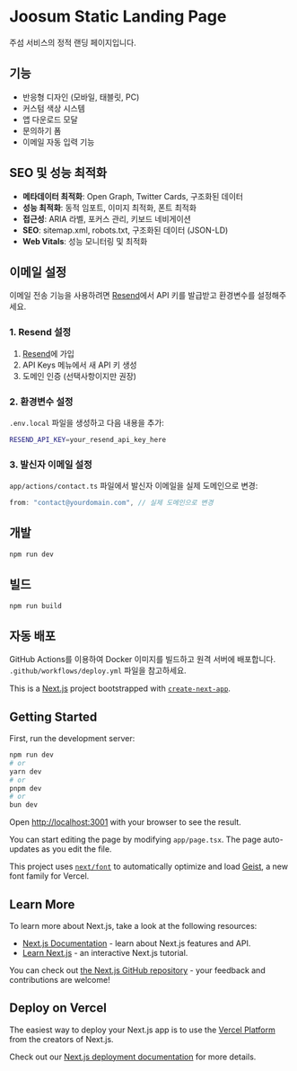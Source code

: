 # Joosum Static Landing Page

주섬 서비스의 정적 랜딩 페이지입니다.

## 기능

- 반응형 디자인 (모바일, 태블릿, PC)
- 커스텀 색상 시스템
- 앱 다운로드 모달
- 문의하기 폼
- 이메일 자동 입력 기능

## SEO 및 성능 최적화

- **메타데이터 최적화**: Open Graph, Twitter Cards, 구조화된 데이터
- **성능 최적화**: 동적 임포트, 이미지 최적화, 폰트 최적화
- **접근성**: ARIA 라벨, 포커스 관리, 키보드 네비게이션
- **SEO**: sitemap.xml, robots.txt, 구조화된 데이터 (JSON-LD)
- **Web Vitals**: 성능 모니터링 및 최적화

## 이메일 설정

이메일 전송 기능을 사용하려면 [Resend](https://resend.com)에서 API 키를 발급받고 환경변수를 설정해주세요.

### 1. Resend 설정

1. [Resend](https://resend.com)에 가입
2. API Keys 메뉴에서 새 API 키 생성
3. 도메인 인증 (선택사항이지만 권장)

### 2. 환경변수 설정

`.env.local` 파일을 생성하고 다음 내용을 추가:

```bash
RESEND_API_KEY=your_resend_api_key_here
```

### 3. 발신자 이메일 설정

`app/actions/contact.ts` 파일에서 발신자 이메일을 실제 도메인으로 변경:

```typescript
from: "contact@yourdomain.com", // 실제 도메인으로 변경
```

## 개발

```bash
npm run dev
```

## 빌드

```bash
npm run build
```

## 자동 배포

GitHub Actions를 이용하여 Docker 이미지를 빌드하고 원격 서버에 배포합니다.
`.github/workflows/deploy.yml` 파일을 참고하세요.

This is a [Next.js](https://nextjs.org) project bootstrapped with [`create-next-app`](https://nextjs.org/docs/app/api-reference/cli/create-next-app).

## Getting Started

First, run the development server:

```bash
npm run dev
# or
yarn dev
# or
pnpm dev
# or
bun dev
```

Open [http://localhost:3001](http://localhost:3001) with your browser to see the result.

You can start editing the page by modifying `app/page.tsx`. The page auto-updates as you edit the file.

This project uses [`next/font`](https://nextjs.org/docs/app/building-your-application/optimizing/fonts) to automatically optimize and load [Geist](https://vercel.com/font), a new font family for Vercel.

## Learn More

To learn more about Next.js, take a look at the following resources:

- [Next.js Documentation](https://nextjs.org/docs) - learn about Next.js features and API.
- [Learn Next.js](https://nextjs.org/learn) - an interactive Next.js tutorial.

You can check out [the Next.js GitHub repository](https://github.com/vercel/next.js) - your feedback and contributions are welcome!

## Deploy on Vercel

The easiest way to deploy your Next.js app is to use the [Vercel Platform](https://vercel.com/new?utm_medium=default-template&filter=next.js&utm_source=create-next-app&utm_campaign=create-next-app-readme) from the creators of Next.js.

Check out our [Next.js deployment documentation](https://nextjs.org/docs/app/building-your-application/deploying) for more details.
